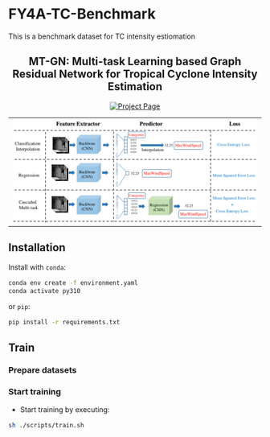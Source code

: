# FY4A-TC-Benchmark
This is a benchmark dataset for TC intensity estiomation


<p align="center">

  <h2 align="center">MT-GN: Multi-task Learning based Graph Residual Network for  Tropical Cyclone Intensity Estimation</h2>
  <p align="center">
        <!-- <a href="https://arxiv.org/abs/2307.09481"><img src='https://img.shields.io/badge/arXiv-AnyDoor-red' alt='Paper PDF'></a> -->
        <a href='https://xx.github.io/xxx'><img src='https://img.shields.io/badge/Project_Page-MTGN-blue' alt='Project Page'></a>
    <br>
  </p>
  
  <table align="center">
    <tr>
    <td>
      <img src="static/images/fig-1.png">
    </td>
    </tr>
  </table>

<!-- ## News
* **[2023.12.17]**  -->


## Installation
Install with `conda`: 
```bash
conda env create -f environment.yaml
conda activate py310
```
or `pip`:
```bash
pip install -r requirements.txt
```


## Train

### Prepare datasets


### Start training

* Start training by executing: 
```bash
sh ./scripts/train.sh  
```

